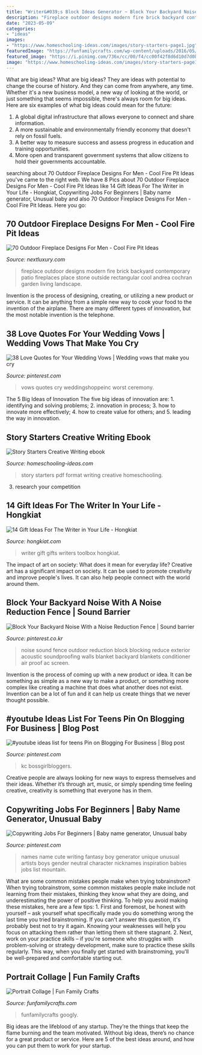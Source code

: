 ```yaml
---
title: "Writer&#039;s Block Ideas Generator ~ Block Your Backyard Noise With A Noise Reduction Fence"
description: "Fireplace outdoor designs modern fire brick backyard contemporary patio fireplaces place stone outside rectangular cool andrea cochran garden living landscape"
date: "2023-05-09"
categories:
- "ideas"
images:
- "https://www.homeschooling-ideas.com/images/story-starters-page1.jpg"
featuredImage: "https://funfamilycrafts.com/wp-content/uploads/2016/05/IMG_9438llage-for-Mom-Poem-Generator-Crafty-gift-idea-for-mom-that-kids-can-make-for-Mothers-Day-or-Moms-Birthday-mothersdaygift-craftsforkids.jpg"
featured_image: "https://i.pinimg.com/736x/cc/00/f4/cc00f42f8d6d10d7d0b94434751483d5.jpg"
image: "https://www.homeschooling-ideas.com/images/story-starters-page1.jpg"
---
```



What are big ideas?
What are big ideas? They are ideas with potential to change the course of history. And they can come from anywhere, any time. Whether it's a new business model, a new way of looking at the world, or just something that seems impossible, there's always room for big ideas. Here are six examples of what big ideas could mean for the future:
1. A global digital infrastructure that allows everyone to connect and share information.
2. A more sustainable and environmentally friendly economy that doesn't rely on fossil fuels.
3. A better way to measure success and assess progress in education and training opportunities.
4. More open and transparent government systems that allow citizens to hold their governments accountable.

	

		
searching about 70 Outdoor Fireplace Designs For Men - Cool Fire Pit Ideas you've came to the right web. We have 8 Pics about 70 Outdoor Fireplace Designs For Men - Cool Fire Pit Ideas like 14 Gift Ideas For The Writer in Your Life - Hongkiat, Copywriting Jobs For Beginners | Baby name generator, Unusual baby and also 70 Outdoor Fireplace Designs For Men - Cool Fire Pit Ideas. Here you go:
		
    
## 70 Outdoor Fireplace Designs For Men - Cool Fire Pit Ideas

<img loading=lazy src="http://nextluxury.com/wp-content/uploads/modern-rectangular-brick-outdoor-fireplace-designs.jpg" onerror="this.onerror=null;this.src='https://tse3.mm.bing.net/th?id=OIP.xuYKjoBTJq6gok6-C_N1NgHaJ3&amp;pid=15.1';" alt="70 Outdoor Fireplace Designs For Men - Cool Fire Pit Ideas">

_Source: nextluxury.com_

>fireplace outdoor designs modern fire brick backyard contemporary patio fireplaces place stone outside rectangular cool andrea cochran garden living landscape. 

	

Invention is the process of designing, creating, or utilizing a new product or service. It can be anything from a simple new way to cook your food to the invention of the airplane. There are many different types of innovation, but the most notable invention is the telephone.

    
## 38 Love Quotes For Your Wedding Vows | Wedding Vows That Make You Cry

<img loading=lazy src="https://i.pinimg.com/736x/b7/10/35/b710359502972a9aa88cc71241dbaae0--brazilian-wedding-wedding-quotes.jpg" onerror="this.onerror=null;this.src='https://tse4.mm.bing.net/th?id=OIP.IAukC4qf5Kd4n95ySWOaPwHaNG&amp;pid=15.1';" alt="38 Love Quotes for Your Wedding Vows | Wedding vows that make you cry">

_Source: pinterest.com_

>vows quotes cry weddingshoppeinc worst ceremony. 

	

The 5 Big Ideas of Innovation
The five big ideas of innovation are: 1. identifying and solving problems; 2. innovation in process; 3. how to innovate more effectively; 4. how to create value for others; and 5. leading the way in innovation.

    
## Story Starters Creative Writing Ebook

<img loading=lazy src="https://www.homeschooling-ideas.com/images/story-starters-page1.jpg" onerror="this.onerror=null;this.src='https://tse1.mm.bing.net/th?id=OIP.3dD7wZSUjf6e3xfpE2xvzgHaJ2&amp;pid=15.1';" alt="Story Starters Creative Writing ebook">

_Source: homeschooling-ideas.com_

>story starters pdf format writing creative homeschooling. 

	

3. research your competition 

    
## 14 Gift Ideas For The Writer In Your Life - Hongkiat

<img loading=lazy src="https://assets.hongkiat.com/uploads/gifts-for-writers/writers-toolbox.jpg" onerror="this.onerror=null;this.src='https://tse1.mm.bing.net/th?id=OIP.02OStFPUYn19UWfhI2s4pwHaFj&amp;pid=15.1';" alt="14 Gift Ideas For The Writer in Your Life - Hongkiat">

_Source: hongkiat.com_

>writer gift gifts writers toolbox hongkiat. 

	

The impact of art on society: What does it mean for everyday life?
Creative art has a significant impact on society. It can be used to promote creativity and improve people's lives. It can also help people connect with the world around them.

    
## Block Your Backyard Noise With A Noise Reduction Fence | Sound Barrier

<img loading=lazy src="https://i.pinimg.com/originals/fe/6d/cc/fe6dccda6008bc0c8e11ad3254d1a57c.jpg" onerror="this.onerror=null;this.src='https://tse1.mm.bing.net/th?id=OIP.x1qaJCsFomwNUUQguHXpAQHaFj&amp;pid=15.1';" alt="Block Your Backyard Noise With a Noise Reduction Fence | Sound barrier">

_Source: pinterest.co.kr_

>noise sound fence outdoor reduction block blocking reduce exterior acoustic soundproofing walls blanket backyard blankets conditioner air proof ac screen. 

	

Invention is the process of coming up with a new product or idea. It can be something as simple as a new way to make a product, or something more complex like creating a machine that does what another does not exist. Invention can be a lot of fun and it can help us create things that we never thought possible.

    
## #youtube Ideas List For Teens Pin On Blogging For Business | Blog Post

<img loading=lazy src="https://i.pinimg.com/736x/cc/00/f4/cc00f42f8d6d10d7d0b94434751483d5.jpg" onerror="this.onerror=null;this.src='https://tse2.mm.bing.net/th?id=OIP.rMX84z4k3d1k888bNOPwNwHaO0&amp;pid=15.1';" alt="#youtube ideas list for teens Pin on Blogging For Business | Blog post">

_Source: pinterest.com_

>kc bossgirlbloggers. 

	

Creative people are always looking for new ways to express themselves and their ideas. Whether it’s through art, music, or simply spending time feeling creative, creativity is something that everyone has in them.

    
## Copywriting Jobs For Beginners | Baby Name Generator, Unusual Baby

<img loading=lazy src="https://i.pinimg.com/originals/90/69/5e/90695ef38be2cbe204e1dbdacbebc703.jpg" onerror="this.onerror=null;this.src='https://tse2.mm.bing.net/th?id=OIP.qmaVB2GqmsR3SfMspnEt1gHaLG&amp;pid=15.1';" alt="Copywriting Jobs For Beginners | Baby name generator, Unusual baby">

_Source: pinterest.com_

>names name cute writing fantasy boy generator unique unusual artists boys gender neutral character nicknames inspiration babies jobs list mountain. 

	

What are some common mistakes people make when trying tobrainstrom?
When trying tobrainstrom, some common mistakes people make include not learning from their mistakes, thinking they know what they are doing, and underestimating the power of positive thinking. To help you avoid making these mistakes, here are a few tips: 1. First and foremost, be honest with yourself – ask yourself what specifically made you do something wrong the last time you tried brainstroming. If you can't answer this question, it's probably best not to try it again. Knowing your weaknesses will help you focus on attacking them rather than letting them sit there stagnant. 2. Next, work on your practice skills – if you're someone who struggles with problem-solving or strategy development, make sure to practice these skills regularly. This way, when you finally get started with brainstroming, you'll be well-prepared and comfortable starting out. 
    
## Portrait Collage | Fun Family Crafts

<img loading=lazy src="https://funfamilycrafts.com/wp-content/uploads/2016/05/IMG_9438llage-for-Mom-Poem-Generator-Crafty-gift-idea-for-mom-that-kids-can-make-for-Mothers-Day-or-Moms-Birthday-mothersdaygift-craftsforkids.jpg" onerror="this.onerror=null;this.src='https://tse1.mm.bing.net/th?id=OIP.--xnmMaVUYOAhtavYDrSaQHaJu&amp;pid=15.1';" alt="Portrait Collage | Fun Family Crafts">

_Source: funfamilycrafts.com_

>funfamilycrafts googly. 

	

Big ideas are the lifeblood of any startup. They’re the things that keep the flame burning and the team motivated. Without big ideas, there’s no chance for a great product or service. Here are 5 of the best ideas around, and how you can put them to work for your startup.

